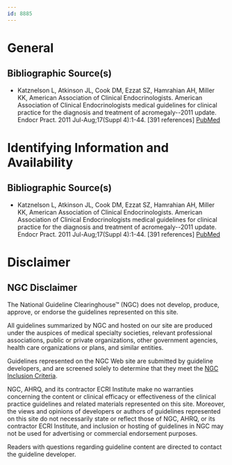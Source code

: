 ```yaml
---
id: 8885
---
```


# General

## Bibliographic Source(s)

- Katznelson L, Atkinson JL, Cook DM, Ezzat SZ, Hamrahian AH, Miller KK, American Association of Clinical Endocrinologists. American Association of Clinical Endocrinologists medical guidelines for clinical practice for the diagnosis and treatment of acromegaly--2011 update. Endocr Pract. 2011 Jul-Aug;17(Suppl 4):1-44. [391 references] [ PubMed ](http://www.ncbi.nlm.nih.gov/entrez/query.fcgi?cmd=Retrieve&db=pubmed&dopt=Abstract&list_uids=21846616)

# Identifying Information and Availability

## Bibliographic Source(s)

- Katznelson L, Atkinson JL, Cook DM, Ezzat SZ, Hamrahian AH, Miller KK, American Association of Clinical Endocrinologists. American Association of Clinical Endocrinologists medical guidelines for clinical practice for the diagnosis and treatment of acromegaly--2011 update. Endocr Pract. 2011 Jul-Aug;17(Suppl 4):1-44. [391 references] [ PubMed ](http://www.ncbi.nlm.nih.gov/entrez/query.fcgi?cmd=Retrieve&db=pubmed&dopt=Abstract&list_uids=21846616)

# Disclaimer

## NGC Disclaimer

The National Guideline Clearinghouse™ (NGC) does not develop, produce, approve, or endorse the guidelines represented on this site.

All guidelines summarized by NGC and hosted on our site are produced under the auspices of medical specialty societies, relevant professional associations, public or private organizations, other government agencies, health care organizations or plans, and similar entities.

Guidelines represented on the NGC Web site are submitted by guideline developers, and are screened solely to determine that they meet the [NGC Inclusion Criteria](/help-and-about/summaries/inclusion-criteria).

NGC, AHRQ, and its contractor ECRI Institute make no warranties concerning the content or clinical efficacy or effectiveness of the clinical practice guidelines and related materials represented on this site. Moreover, the views and opinions of developers or authors of guidelines represented on this site do not necessarily state or reflect those of NGC, AHRQ, or its contractor ECRI Institute, and inclusion or hosting of guidelines in NGC may not be used for advertising or commercial endorsement purposes.

Readers with questions regarding guideline content are directed to contact the guideline developer.

